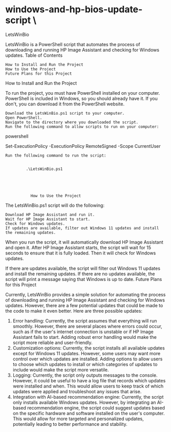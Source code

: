 # windows-and-hp-bios-update-script  \

LetsWinBio

LetsWinBio is a PowerShell script that automates the process of downloading and running HP Image Assistant and checking for Windows updates.
Table of Contents

    How to Install and Run the Project
    How to Use the Project
    Future Plans for this Project

How to Install and Run the Project

To run the project, you must have PowerShell installed on your computer. PowerShell is included in Windows, so you should already have it. If you don't, you can download it from the PowerShell website.

    Download the LetsWinBio.ps1 script to your computer.
    Open PowerShell.
    Navigate to the directory where you downloaded the script.
    Run the following command to allow scripts to run on your computer:

powershell

Set-ExecutionPolicy -ExecutionPolicy RemoteSigned -Scope CurrentUser

    
    Run the following command to run the script:


             .\LetsWinBio.ps1


               
               
               
               How to Use the Project

The LetsWinBio.ps1 script will do the following:

    Download HP Image Assistant and run it.
    Wait for HP Image Assistant to start.
    Check for Windows updates.
    If updates are available, filter out Windows 11 updates and install the remaining updates.

When you run the script, it will automatically download HP Image Assistant and open it. After HP Image Assistant starts, the script will wait for 15 seconds to ensure that it is fully loaded. Then it will check for Windows updates.

If there are updates available, the script will filter out Windows 11 updates and install the remaining updates. If there are no updates available, the script will print a message saying that Windows is up to date.
Future Plans for this Project

Currently, LetsWinBio provides a simple solution for automating the process of downloading and running HP Image Assistant and checking for Windows updates. However, there are a few potential updates that could be made to the code to make it even better. Here are three possible updates:

   1. Error handling: Currently, the script assumes that everything will run smoothly. However, there are several places where errors could occur, such as if the user's internet connection is unstable or if HP Image Assistant fails to start. Adding robust error handling would make the script more reliable and user-friendly.
   2. Customization options: Currently, the script installs all available updates except for Windows 11 updates. However, some users may want more control over which updates are installed. Adding options to allow users to choose which updates to install or which categories of updates to include would make the script more versatile.
   3. Logging: Currently, the script only outputs messages to the console. However, it could be useful to have a log file that records which updates were installed and when. This would allow users to keep track of which updates were applied and troubleshoot any issues that arise.
   4. Integration with AI-based recommendation engine: Currently, the script only installs available Windows updates. However, by integrating an AI-based recommendation engine, the script could suggest updates based on the specific hardware and software installed on the user's computer. This would allow for more targeted and personalized updates, potentially leading to better performance and stability.
